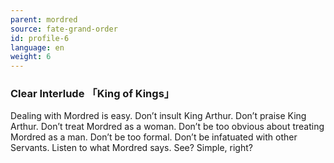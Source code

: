 ```yaml
---
parent: mordred
source: fate-grand-order
id: profile-6
language: en
weight: 6
---
```


### Clear Interlude 「King of Kings」

Dealing with Mordred is easy.
Don’t insult King Arthur.
Don’t praise King Arthur.
Don’t treat Mordred as a woman.
Don’t be too obvious about treating Mordred as a man.
Don’t be too formal.
Don’t be infatuated with other Servants.
Listen to what Mordred says.
See?
Simple, right?
